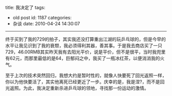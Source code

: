 title: 我决定了
tags:
  - old post
id: 1187
categories:
  - 杂谈
date: 2010-04-24 14:30:07
---

终于买到了我的729的拍子，其实我还没打算重出江湖的玩乒乓球的，但是今早的水平让我见识到了我的衰颓，我必须得利其器，善其事。于是我去商店买了一只729，46.00RMB其实昨天我有去阳光平价，说是平价，但不是很平，当时我兜里有62元，而那里最低的是64，巨郁闷之中，我买了一瓶冰红茶，以便消消我的火气。

至于上次的技术突然回归，我想大约是暂时性的，就像人快要死了回光返照一样，你以为他快要活了，其实他离死已经更近了一步。庆幸的是，我是涅?，而不是回光返照。为此，我决定重新杀进乒乓球的领地，寻找那一份运动的激情。